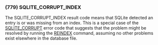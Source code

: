 ### (779\) SQLITE\_CORRUPT\_INDEX



 The SQLITE\_CORRUPT\_INDEX result code means that SQLite detected
 an entry is or was missing from an index. This is a special case of
 the [SQLITE\_CORRUPT](rescode.html#corrupt) error code that suggests that the problem might
 be resolved by running the [REINDEX](lang_reindex.html) command, assuming no other
 problems exist elsewhere in the database file.




